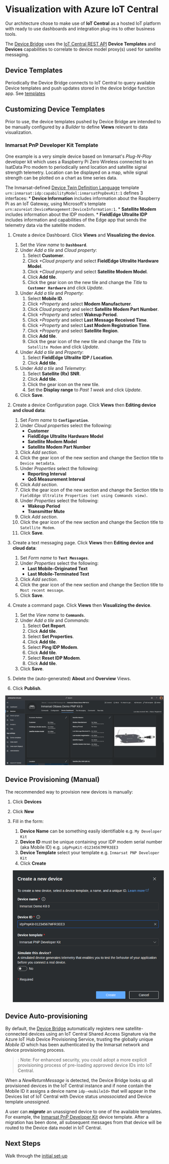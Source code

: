 # Visualization with Azure IoT Central

Our architecture chose to make use of **IoT Central** as a hosted IoT platform 
with ready to use dashboards and integration plug-ins to other business tools.

The [Device Bridge](https://github.com/Inmarsat/isatdatapro-azure/tree/master/device-bridge.md)
uses the [IoT Central REST API](https://docs.microsoft.com/en-us/rest/api/iotcentral/)
**Device Templates** and **Devices** capabilities to correlate to device model 
proxy(s) used for satellite messaging.

## Device Templates

Periodically the Device Bridge connects to IoT Central to query available 
Device templates and push updates stored in the device bridge function app. See 
[templates](https://github.com/Inmarsat/isatdatapro-azure/tree/master/device-bridge.md#device-capability-model-templates)

## Customizing Device Templates

Prior to use, the device templates pushed by Device Bridge are intended to be 
manually configured by a *Builder* to define **Views** relevant to data 
visualization.

### Inmarsat PnP Developer Kit Template

One example is a very simple device based on Inmarsat's *Plug-N-Play* developer 
kit which uses a Raspberry Pi Zero Wireless connected to an IsatData Pro modem
to periodically send location and satellite signal strength telemetry.
Location can be displayed on a map, while signal strength can be plotted on a
chart as time series data.

The Inmarsat-defined [Device Twin Definition Language](https://github.com/Azure/opendigitaltwins-dtdl/tree/master/DTDL) template `urn:inmarsat:idp:capabilityModel:inmarsatPnpDevKit:1`
defines 3 interfaces:
    * **Device Information** includes information about the Raspberry Pi as an
    IoT Gateway, using Microsoft's template
    `urn:azureiot:DeviceManagement:DeviceInformation:1`.
    * **Satellite Modem** includes information about the IDP modem.
    * **FieldEdge Ultralite IDP** includes information and capabilities of the
    Edge app that sends the telemetry data via the satellite modem.

1. Create a device Dashboard. Click **Views** and **Visualizing the device**.
    1. Set the *View name* to **`Dashboard`**.
    2. Under *Add a tile* and *Cloud property*:
        1. Select **Customer**.
        2. Click *+Cloud property* and select **FieldEdge Ultralite Hardware Model**.
        3. Click *+Cloud property* and select **Satellite Modem Model**.
        4. Click **Add tile**.
        5. Click the gear icon on the new tile and change the *Title*
        to **`Customer Hardware`** and click *Update*.
    3. Under *Add a tile* and *Property*:
        1. Select **Mobile ID**.
        2. Click *+Property* and select **Modem Manufacturer**.
        4. Click *Cloud property* and select **Satellite Modem Part Number**.
        3. Click *+Property* and select **Wakeup Period**.
        4. Click *+Property* and select **Last Message Received Time**.
        5. Click *+Property* and select **Last Modem Registration Time**.
        6. Click *+Property* and select **Satellite Region**.
        7. Click **Add tile**.
        8. Click the gear icon of the new tile and change the *Title* to
        `Satellite Modem` and click *Update*.
    4. Under *Add a tile* and *Property*:
        1. Select **FieldEdge Ultralite IDP / Location**.
        2. Click **Add tile**.
    5. Under *Add a tile* and *Telemetry*:
        1. Select **Satellite (Rx) SNR**.
        2. Click **Add tile**.
        3. Click the gear icon on the new tile.
        4. Set the **Display range** to *Past 1 week* and click *Update*.
    6. Click **Save**.

2. Create a device Configuration page. Click **Views**
then **Editing device and cloud data**:
    1. Set *Form name* to **`Configuration`**.
    2. Under *Cloud properties* select the following:
        * **Customer**
        * **FieldEdge Ultralite Hardware Model**
        * **Satellite Modem Model**
        * **Satellite Modem Part Number**
    3. Click *Add section*.
    4. Click the gear icon of the new section and change the Section title
    to `Device metadata`.
    2. Under *Properties* select the following:
        * **Reporting Interval**
        * **QoS Measurement Interval**
    3. Click *Add section*.
    4. Click the gear icon of the new section and change the Section title
    to `FieldEdge Ultralite Properties (set using Commands view)`.
    8. Under *Properties* select the following:
        * **Wakeup Period**
        * **Transmitter Mute**
    9. Click *Add section*.
    10. Click the gear icon of the new section and change the Section title
    to `Satellite Modem`.
    14. Click **Save**.

3. Create a text messaging page. Click **Views**
then **Editing device and cloud data**:
    1. Set *Form name* to **`Text Messages`**.
    2. Under *Properties* select the following:
        * **Last Mobile-Originated Text**
        * **Last Mobile-Terminated Text**
    3. Click *Add section*.
    4. Click the gear icon of the new section and change the Section title
    to `Most recent message`.
    5. Click **Save**.
    
4. Create a command page. Click **Views** then **Visualizing the device**.
    1. Set the *View name* to **`Commands`**.
    2. Under *Add a tile* and *Commands*:
        1. Select **Get Report**.
        2. Click **Add tile**.
        3. Select **Set Properties**.
        4. Click **Add tile**.
        5. Select **Ping IDP Modem**.
        6. Click **Add tile**.
        7. Select **Reset IDP Modem**.
        8. Click **Add tile**.
    3. Click **Save**.

3. Delete the (auto-generated) **About** and **Overview** Views.

4. Click **Publish**.

![Example Device View](media/iotc-device-dashboard-pnp.png)

## Device Provisioning (Manual)

The recommended way to provision new devices is manually:

1. Click **Devices**

2. Click **New**

3. Fill in the form:
    1. **Device Name** can be something easily identifiable
    e.g. `My Developer Kit`
    2. **Device ID** must be unique containing your IDP modem serial number
    (aka Mobile ID) e.g. `idpPnpKit-01234567MFR3EE3`
    3. **Device Template** select your template
    e.g. `Inmarsat PNP Developer Kit`
    4. Click **Create**

    ![Create a new device](media/iotc-device-provisioning-manual.png)

## Device Auto-provisioning

By default, the 
[Device Bridge](https://github.com/Inmarsat/isatdatapro-azure/tree/master/device-bridge.md) 
automatically registers new satellite-connected devices using an IoT Central 
Shared Access Signature via the Azure IoT Hub Device Provisioning Service, 
trusting the globally unique *Mobile ID* which has been authenticated by the 
Inmarsat network and device provisioning process.

>: Note: For enhanced security, you could adopt a more explicit provisioning 
process of pre-loading approved device IDs into IoT Central.

When a *NewReturnMessage* is detected, the Device Bridge looks up all 
provisioned devices in the IoT Central instance and if none contain the Mobile 
ID it assigns a device name `idp-<mobileId>` that will appear in the Devices 
list of IoT Central with Device status *unassociated* and Device template 
*unassigned*.

A user can ***migrate*** an unassigned device to one of the available templates. 
For example, the [Inmarsat PnP Developer Kit](#Inmarsat-PnP-Developer-Kit-Template)
device template.
After a migration has been done, all subsequent messages from that device will 
be routed to the Device data model in IoT Central.

## Next Steps

Walk through the [initial set-up](setup.md)